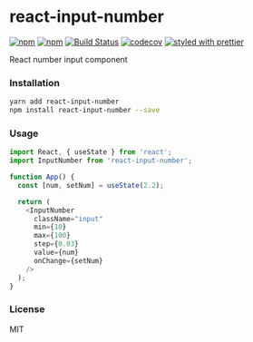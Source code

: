 # react-input-number

[![npm](https://img.shields.io/npm/v/react-input-number.svg)](https://www.npmjs.com/package/react-input-number)
[![npm](https://img.shields.io/npm/dm/react-input-number.svg)](https://www.npmjs.com/package/react-input-number)
[![Build Status](https://travis-ci.org/wangzuo/react-input-number.svg?branch=master)](https://travis-ci.org/wangzuo/react-input-number)
[![codecov](https://codecov.io/gh/wangzuo/react-input-number/branch/master/graph/badge.svg)](https://codecov.io/gh/wangzuo/react-input-number)
[![styled with prettier](https://img.shields.io/badge/styled_with-prettier-ff69b4.svg)](https://github.com/prettier/prettier)

React number input component

### Installation

```sh
yarn add react-input-number
npm install react-input-number --save
```

### Usage

```javascript
import React, { useState } from 'react';
import InputNumber from 'react-input-number';

function App() {
  const [num, setNum] = useState(2.2);

  return (
    <InputNumber
      className="input"
      min={10}
      max={100}
      step={0.03}
      value={num}
      onChange={setNum}
    />
  );
}
```

### License

MIT
